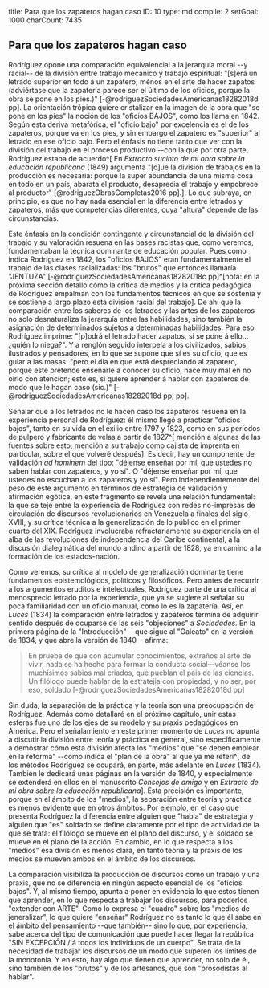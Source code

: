 title:          Para que los zapateros hagan caso
ID:             10
type:           md
compile:        2
setGoal:        1000
charCount:      7435


## Para que los zapateros hagan caso

Rodríguez opone una comparación equivalencial a la jerarquía moral --y racial-- de la división entre trabajo mecánico y trabajo espiritual: "[s]erá un letrado superior en todo á un zapatero; ménos en el arte de hacer zapatos (adviértase que la zapatería parece ser el último de los oficios, porque la obra se pone en los pies.)" [-@rodriguezSociedadesAmericanas18282018d pp]. La orientación trópica quiere cristalizar en la imagen de la obra que "se pone en los pies" la noción de los "oficios BAJOS", como los llama en 1842. Según esta deriva metafórica, el "oficio bajo" por excelencia es el de los zapateros, porque va en los pies, y sin embargo el zapatero es "superior" al letrado en ese oficio bajo. Pero el énfasis no tiene tanto que ver con la división del trabajo en el proceso productivo --con la que por otra parte, Rodríguez estaba de acuerdo^[ En *Extracto sucinto de mi obra sobre la educación republicana* (1849) argumenta "[q]ue la división de trabajos en la producción es necesaria: porque la super abundancia de una misma cosa en todo en un país, abarata el producto, desaprecia el trabajo y empobrece al productor" [@rodriguezObrasCompletas2016 pp].]. Lo que subraya, en principio, es que no hay nada esencial en la diferencia entre letrados y zapateros, más que competencias diferentes, cuya "altura" depende de las circunstancias. 

Este énfasis en la condición contingente y circunstancial de la división del trabajo y su valoración resuena en las bases racistas que, como veremos, fundamentaban la técnica dominante de educación popular. Pues como indica Rodríguez en 1842, los "oficios BAJOS" eran fundamentalmente el trabajo de las clases racializadas: los "brutos" que entonces llamaría "JENTUZA" [-@rodriguezSociedadesAmericanas18282018c pp]<!--  -->^[nota: en la próxima sección detallo cómo la crítica de medios y la crítica pedagógica de Rodríguez empalman con los fundamentos técnicos en que se sostenía y se sostiene a largo plazo esta división racial del trabajo]. De ahí que la comparación entre los saberes de los letrados y las artes de los zapateros no solo desnaturaliza la jerarquía entre las habilidades, sino también la asignación de determinados sujetos a determinadas habilidades. Para eso Rodríguez imprime: "[p]odrá el letrado hacer zapatos, si se pone á ello… ¿quién lo niega?". Y a renglón seguido interpela a los civilizados, sabios, ilustrados y pensadores, en lo que se supone que sí es su oficio, que es guiar a las masas: "pero el dia en que está despreciando al zapatero, porque este pretende enseñarle á conocer su oficio, hace muy mal en no oirlo con atencion; esto es, si quiere aprender á hablar con zapateros de modo que le hagan caso (sic.)" [-@rodriguezSociedadesAmericanas18282018d pp, pp]. 

Señalar que a los letrados no le hacen caso los zapateros resuena en la experiencia personal de Rodríguez: él mismo llegó a practicar "oficios bajos", tanto en su vida en el exilio entre 1797 y 1823, como en sus períodos de pulpero y fabricante de velas a partir de 1827^[ mención a algunas de las fuentes sobre esto; mención a su trabajo como cajista de imprenta en particular, sobre el que volveré después]. Es decir, hay un componente de validación *ad hominem* del tipo: "déjense enseñar por mí, que ustedes no saben hablar con zapateros, y yo sí". O "déjense enseñar por mí, que ustedes no escuchan a los zapateros y yo sí". Pero independientemente del peso de este argumento en términos de estrategia de validación y afirmación egótica, en este fragmento se revela una relación fundamental: la que se teje entre la experiencia de Rodríguez con redes no-impresas de circulación de discursos revolucionarios en Venezuela a finales del siglo XVIII, y su crítica técnica a la generalización de lo público en el primer cuarto del XIX. <!--explicación, detallando el rol de las zapaterías--> Rodríguez involucraba refractariamente su experiencia en el <!--outset--> alba de las revoluciones de independencia del Caribe continental, a la discusión dialegmática del mundo andino a partir de 1828, ya en camino a la formación de los estados-nación. 

Como veremos, su crítica al modelo de generalización dominante tiene fundamentos epistemológicos, políticos y filosóficos. Pero antes de recurrir a los argumentos eruditos e intelectuales, Rodríguez parte de una crítica al menosprecio letrado por la experiencia, que ya se sugiere al señalar su poca familiaridad con un oficio manual, como lo es la zapatería.  Así, en *Luces* (1834) la comparación entre letrados y zapateros termina de adquirir sentido después de ocuparse de las seis "objeciones" a *Sociedades*. En la primera página de la "Introducción" --que sigue al "Galeato" en la versión de 1834, y que abre la versión de 1840-- afirma:

>En prueba de que con acumular conocimientos, extraños al arte de vivir, nada se ha hecho para formar la conducta social—véanse los muchísimos sabios mal criados, que pueblan el pais de las ciencias. Un filólogo puede hablar de la estratejia con propiedad, y no ser, por eso, soldado [-@rodriguezSociedadesAmericanas18282018d pp]

Sin duda, la separación de la práctica y la teoría son una preocupación de Rodríguez. Además como detallaré en el próximo capítulo, unir estas esferas fue uno de los ejes de su modelo y su praxis pedagógicos en América. Pero el señalamiento en este primer momento de *Luces* no apunta a discutir la división entre teoría y práctica en general, sino específicamente a demostrar cómo esta división afecta los "medios" que "se deben emplear en la reforma" --como indica el "plan de la obra" al que ya me referí^[ de los métodos Rodríguez se ocupará, en parte, más adelante en *Luces* (1834). También le dedicará unas páginas en la versión de 1840, y especialmente se extenderá en ellos en el manuscrito *Consejos de amigo* y en *Extracto de mi obra sobre la educación republicana*]. Esta precisión es importante, porque en el ámbito de los "medios", la separación entre teoría y práctica es menos evidente que en otros ámbitos. Por ejemplo, en el caso que presenta Rodríguez la diferencia entre alguien que "habla" de estrategia y alguien que "es" soldado se define claramente por el tipo de actividad de la que se trata: el filólogo se mueve en el plano del discurso, y el soldado se mueve en el plano de la acción. En cambio, en lo que respecta a los "medios" esa división es menos clara, en tanto teoría y la praxis de los medios se mueven ambos en el ámbito de los discursos. <!--¡Transición con lo de cajista de imprenta?-->

La comparación  visibiliza la producción de discursos como un trabajo y una praxis, que no se diferencia en ningún aspecto esencial de los "oficios bajos". Y, al mismo tiempo, apunta a poner en evidencia lo que estos tienen que aprender, en lo que respecta a trabajar<!--*craft*--> los discursos, para poderlos "extender con ARTE". Como lo expresa el "cuadro" sobre los "medios de jeneralizar", lo que quiere "enseñar" Rodríguez no es tanto lo que él sabe en el ámbito del pensamiento --que también-- sino lo que, por experiencia, sabe acerca del tipo de comunicación que puede hacer llegar la república "SIN EXCEPCIÓN  / á todos los individuos de un cuerpo". Se trata de la necesidad de trabajar los discursos de un modo que superen los límites de la monotonía. Y en esto, hay algo que tienen que aprender, no sólo de él, sino también de los "brutos" y de los artesanos, que son "prosodistas al hablar".